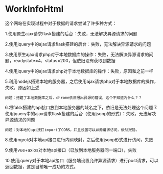 # WorkInfoHtml
这个网站在实现过程中对于数据的请求尝试了许多种方式：

1.使用原生ajax请求flask搭建的后台：失败，无法解决异源请求的问题

2.使用jquery中的ajax请求flask搭建的后台：失败，无法解决异源请求的问题

3.使用原生ajax请求php对于本地数据库的操作：失败，无法解决异源请求的问题，readystate=4，status=200，但依旧没有获取到数据

4.使用jquery中的ajax请求php对于本地数据库的操作：失败，原因和之前一样

5.利用nodejs搭建本地的服务器，之后使用ajax请求php对于本地数据库的操作，失败，原因如上述

    问题：搭建了本地数据库之后，chrome依旧报出异源的错误，这个不知道为什么？？

6.将falsk搭建的api接口放到本地服务器的域名之下，依旧是无法处理这个问题
7.使用jquery中的ajax请求flask搭建的后台（使用jsonp的形式）：失败，无法解决异源请求的问题

    问题：对本地的api接口import了CORS，并且设置可以异源请求访问，依然报错。

8.使用ngrok对本地api接口进行内网映射，之后使用jsonp形式进行访问，失败

9.使用vue+axios对本地api接口（已放到本地服务器同一端口），失败

10.使用jquery对于本地api接口（服务端设置允许异源请求）进行post请求，可以返回数据，这是目前唯一成功的方式。
